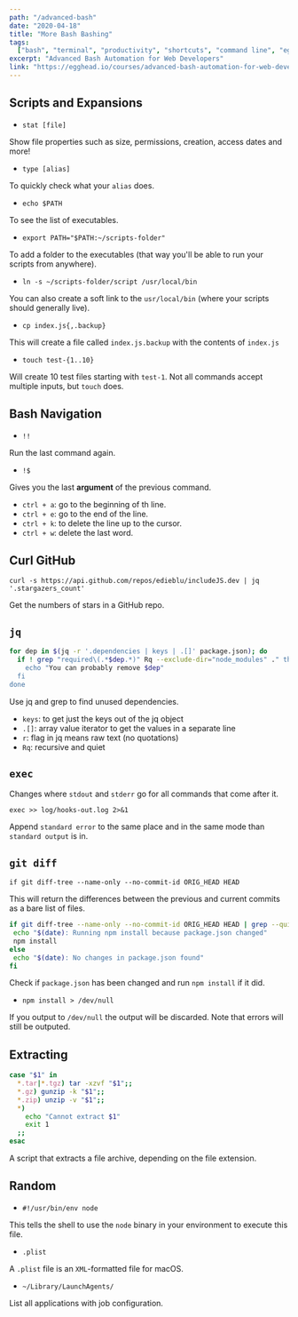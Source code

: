 ```yaml
---
path: "/advanced-bash"
date: "2020-04-18"
title: "More Bash Bashing"
tags:
  ["bash", "terminal", "productivity", "shortcuts", "command line", "egghead"]
excerpt: "Advanced Bash Automation for Web Developers"
link: "https://egghead.io/courses/advanced-bash-automation-for-web-developers"
---
```


## Scripts and Expansions

- `stat [file]`

Show file properties such as size, permissions, creation, access dates and more!

- `type [alias]`

To quickly check what your `alias` does.

- `echo $PATH`

To see the list of executables.

- `export PATH="$PATH:~/scripts-folder"`

To add a folder to the executables (that way you'll be able to run your scripts from anywhere).

- `ln -s ~/scripts-folder/script /usr/local/bin`

You can also create a soft link to the `usr/local/bin` (where your scripts should generally live).

- `cp index.js{,.backup}`

This will create a file called `index.js.backup` with the contents of `index.js`

- `touch test-{1..10}`

Will create 10 test files starting with `test-1`. Not all commands accept multiple inputs, but `touch` does.

## Bash Navigation

- `!!`

Run the last command again.

- `!$`

Gives you the last **argument** of the previous command.

- `ctrl + a`: go to the beginning of th line.
- `ctrl + e`: go to the end of the line.
- `ctrl + k`: to delete the line up to the cursor.
- `ctrl + w`: delete the last word.

## Curl GitHub

`curl -s https://api.github.com/repos/edieblu/includeJS.dev | jq '.stargazers_count'`

Get the numbers of stars in a GitHub repo.

## `jq`

```bash
for dep in $(jq -r '.dependencies | keys | .[]' package.json); do
  if ! grep "required\(.*$dep.*)" Rq --exclude-dir="node_modules" ." then
    echo "You can probably remove $dep"
  fi
done
```

Use jq and grep to find unused dependencies.

- `keys`: to get just the keys out of the jq object
- `.[]`: array value iterator to get the values in a separate line
- `r`: flag in jq means raw text (no quotations)
- `Rq`: recursive and quiet

## `exec`

Changes where `stdout` and `stderr` go for all commands that come after it.

`exec >> log/hooks-out.log 2>&1`

Append `standard error` to the same place and in the same mode than `standard output` is in.

## `git diff`

`if git diff-tree --name-only --no-commit-id ORIG_HEAD HEAD`

This will return the differences between the previous and current commits as a bare list of files.

```bash
if git diff-tree --name-only --no-commit-id ORIG_HEAD HEAD | grep --quiet 'package.json'; then
 echo "$(date): Running npm install because package.json changed"
 npm install
else
 echo "$(date): No changes in package.json found"
fi
```

Check if `package.json` has been changed and run `npm install` if it did.

- `npm install > /dev/null`

If you output to `/dev/null` the output will be discarded. Note that errors will still be outputed.

## Extracting

```bash
case "$1" in
  *.tar|*.tgz) tar -xzvf "$1";;
  *.gz) gunzip -k "$1";;
  *.zip) unzip -v "$1";;
  *)
    echo "Cannot extract $1"
    exit 1
  ;;
esac
```

A script that extracts a file archive, depending on the file extension.

## Random

- `#!/usr/bin/env node`

This tells the shell to use the `node` binary in your environment to execute this file.

- `.plist`

A `.plist` file is an `XML`-formatted file for macOS.

- `~/Library/LaunchAgents/`

List all applications with job configuration.
